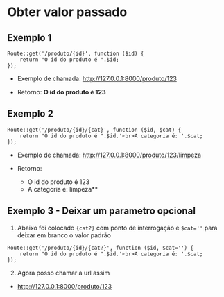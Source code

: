 # Obter valor passado

## Exemplo 1
```
Route::get('/produto/{id}', function ($id) {
    return "O id do produto é ".$id;
});
```

- Exemplo de chamada:  http://127.0.0.1:8000/produto/123

- Retorno: **O id do produto é 123**

## Exemplo 2
```
Route::get('/produto/{id}/{cat}', function ($id, $cat) {
    return "O id do produto é ".$id.'<br>A categoria é: '.$cat;
});
```

- Exemplo de chamada:  http://127.0.0.1:8000/produto/123/limpeza

- Retorno: 
	- O id do produto é 123
	- A categoria é: limpeza**
	

## Exemplo 3 - Deixar um parametro opcional

1. Abaixo foi colocado `{cat?}` com ponto de interrogação e `$cat=''` para deixar em branco o valor padrão
```
Route::get('/produto/{id}/{cat?}', function ($id, $cat='') {
    return "O id do produto é ".$id.'<br>A categoria é: '.$cat;
});
```

2. Agora posso chamar a url assim
- http://127.0.0.1:8000/produto/123